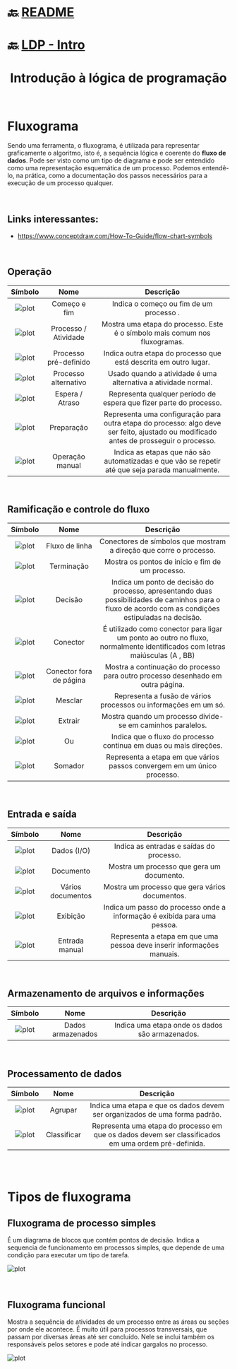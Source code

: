 # :back: [README](../../../README.md#programming-fundamentals)
# :back: [LDP - Intro](intro.md#fluxograma)

<h1 align="center">
    Introdução à lógica de programação
</h1> 

<br>

# Fluxograma
Sendo uma ferramenta, o fluxograma, é utilizada para representar graficamente o algoritmo, isto é, a sequência lógica e coerente do **fluxo de dados**. Pode ser visto como um tipo de diagrama e pode ser entendido como uma representação esquemática de um processo. Podemos entendê-lo, na prática, como a documentação dos passos necessários para a execução de um processo qualquer.

<br>

## Links interessantes:
-   https://www.conceptdraw.com/How-To-Guide/flow-chart-symbols

<br>

## Operação
| Símbolo | Nome | Descrição |
| :-: | :-: | :-: |
| ![plot](files/comecoFim.png) | Começo e fim | Indica o começo ou fim de um processo . |
| ![plot](files/processo.png) | Processo / Atividade | Mostra uma etapa do processo. Este é o símbolo mais comum nos fluxogramas. |
| ![plot](files/processoPreDefinido.png) | Processo pré-definido | Indica outra etapa do processo que está descrita em outro lugar. |
| ![plot](files/processoAlternativo.png) | Processo alternativo | Usado quando a atividade é uma alternativa a atividade normal. |
| ![plot](files/esperaAtraso.png) | Espera / Atraso | Representa qualquer período de espera que fizer parte do processo. |
| ![plot](files/preparacao.png) | Preparação | Representa uma configuração para outra etapa do processo: algo deve ser feito, ajustado ou modificado antes de prosseguir o processo. |
| ![plot](files/operacaoManual.png) | Operação manual | Indica as etapas que não são automatizadas e que vão se repetir até que seja parada manualmente. |

<br>

## Ramificação e controle do fluxo

| Símbolo | Nome | Descrição |
| :-: | :-: | :-: |
| ![plot](files/fluxoDeLinha.png) | Fluxo de linha	 | Conectores de símbolos que mostram a direção que corre o processo. |
| ![plot](files/terminacao.png) | Terminação | Mostra os pontos de início e fim de um processo. |
| ![plot](files/decisao.png) | Decisão | Indica um ponto de decisão do processo,  apresentando duas possibilidades de caminhos para o fluxo de acordo com as condições estipuladas na decisão. |
| ![plot](files/conector.png) | Conector | É utilizado como conector para ligar um ponto ao outro no fluxo, normalmente identificados com letras maiúsculas (A , BB) |
| ![plot](files/conectorForaDePagina.png) | Conector fora de página	 | Mostra a continuação do processo para outro processo desenhado em outra página. |
| ![plot](files/mesclar.png) | Mesclar | Representa a fusão de vários processos ou informações em um só. |
| ![plot](files/extrair.png) | Extrair | Mostra quando um processo divide-se em caminhos paralelos. |
| ![plot](files/ou.png) | Ou | Indica que o fluxo do processo continua em duas ou mais direções. |
| ![plot](files/somador.png) | Somador | Representa a etapa em que vários passos convergem em um único processo. |

<br>

## Entrada e saída

| Símbolo | Nome | Descrição |
| :-: | :-: | :-: |
| ![plot](files/dados.png) | Dados (I/O) | Indica as entradas e saídas do processo. |
| ![plot](files/documento.png) | Documento | Mostra um processo que gera um documento. |
| ![plot](files/variosDocumentos.png) | Vários documentos | Mostra um processo que gera vários documentos. |
| ![plot](files/exibicao.png) | Exibição | Indica um passo do processo onde a informação é exibida para uma pessoa. |
| ![plot](files/entradaManual.png) | Entrada manual | Representa a etapa em que uma pessoa deve inserir informações manuais. |

<br>

## Armazenamento de arquivos e informações 

| Símbolo | Nome | Descrição |
| :-: | :-: | :-: |
| ![plot](files/dadosArmazenados.png) | Dados armazenados | Indica uma etapa onde os dados são armazenados. |

<br>

## Processamento de dados

| Símbolo | Nome | Descrição |
| :-: | :-: | :-: |
| ![plot](files/agrupar.png) | Agrupar | Indica uma etapa e que os dados devem ser organizados de uma forma padrão. |
| ![plot](files/classificar.png) | Classificar | Representa uma etapa do processo em que os dados devem ser classificados em uma ordem pré-definida. |

<br><br>

# Tipos de fluxograma

## Fluxograma de processo simples
É um diagrama de blocos que contém pontos de decisão. Indica a sequencia de funcionamento em processos simples, que depende de uma condição para executar um tipo de tarefa.

![plot](files/fluxogramaDeProcessoSimples.png) 

<br>

## Fluxograma funcional
Mostra a sequência de atividades de um processo entre as áreas ou seções por onde ele acontece. É muito útil para processos transversais, que passam por diversas áreas até ser concluído. Nele se inclui também os responsáveis pelos setores e pode até indicar gargalos no processo.

![plot](files/fluxogramaFuncional.png) 

<br><br>

